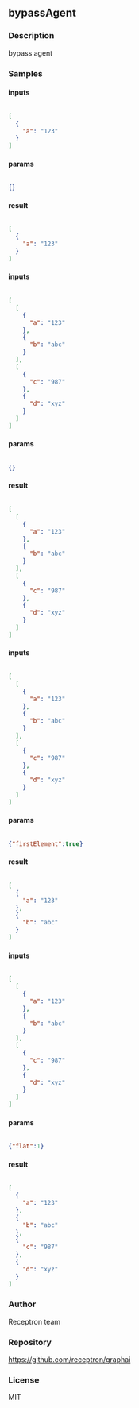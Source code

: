 ## bypassAgent

### Description

bypass agent

### Samples

#### inputs

```json

[
  {
    "a": "123"
  }
]

````

#### params

```json

{}

````

#### result

```json

[
  {
    "a": "123"
  }
]

````
#### inputs

```json

[
  [
    {
      "a": "123"
    },
    {
      "b": "abc"
    }
  ],
  [
    {
      "c": "987"
    },
    {
      "d": "xyz"
    }
  ]
]

````

#### params

```json

{}

````

#### result

```json

[
  [
    {
      "a": "123"
    },
    {
      "b": "abc"
    }
  ],
  [
    {
      "c": "987"
    },
    {
      "d": "xyz"
    }
  ]
]

````
#### inputs

```json

[
  [
    {
      "a": "123"
    },
    {
      "b": "abc"
    }
  ],
  [
    {
      "c": "987"
    },
    {
      "d": "xyz"
    }
  ]
]

````

#### params

```json

{"firstElement":true}

````

#### result

```json

[
  {
    "a": "123"
  },
  {
    "b": "abc"
  }
]

````
#### inputs

```json

[
  [
    {
      "a": "123"
    },
    {
      "b": "abc"
    }
  ],
  [
    {
      "c": "987"
    },
    {
      "d": "xyz"
    }
  ]
]

````

#### params

```json

{"flat":1}

````

#### result

```json

[
  {
    "a": "123"
  },
  {
    "b": "abc"
  },
  {
    "c": "987"
  },
  {
    "d": "xyz"
  }
]

````

### Author

Receptron team

### Repository

https://github.com/receptron/graphai


### License

MIT

